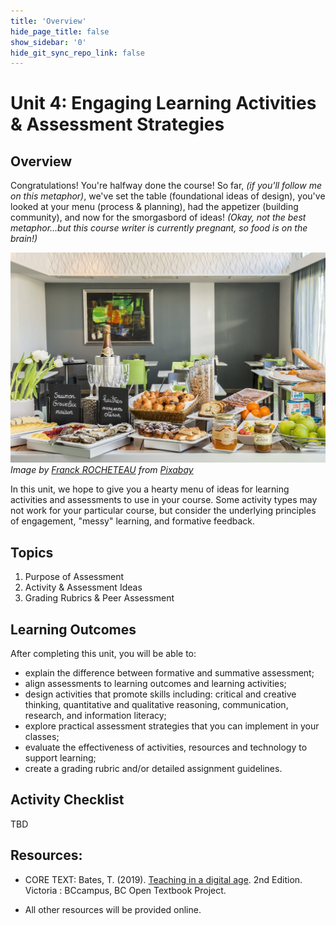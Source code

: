 ```yaml
---
title: 'Overview'
hide_page_title: false
show_sidebar: '0'
hide_git_sync_repo_link: false
---
```

# Unit 4: Engaging Learning Activities & Assessment Strategies
## Overview
Congratulations!  You're halfway done the course!  So far, *(if you'll follow me on this metaphor)*, we've set the table (foundational ideas of design), you've looked at your menu (process & planning), had the appetizer (building community), and now for the smorgasbord of ideas!  *(Okay, not the best metaphor...but this course writer is currently pregnant, so food is on the brain!)*

![](buffet-2283843_1280.jpg)
*Image by <a href="https://pixabay.com/users/Cosyhotelslarochelle-5277027/?utm_source=link-attribution&amp;utm_medium=referral&amp;utm_campaign=image&amp;utm_content=2283843">Franck ROCHETEAU</a> from <a href="https://pixabay.com/?utm_source=link-attribution&amp;utm_medium=referral&amp;utm_campaign=image&amp;utm_content=2283843">Pixabay</a>*

In this unit, we hope to give you a hearty menu of ideas for learning activities and assessments to use in your course.  Some activity types may not work for your particular course, but consider the underlying principles of engagement, "messy" learning, and formative feedback.


## Topics
1. Purpose of Assessment
1. Activity & Assessment Ideas
1. Grading Rubrics & Peer Assessment


## Learning Outcomes
After completing this unit, you will be able to:
- explain the difference between formative and summative assessment;
- align assessments to learning outcomes and learning activities;
- design activities that promote skills including: critical and creative thinking, quantitative and qualitative reasoning, communication, research, and information literacy;
- explore practical assessment strategies that you can implement in your classes;
- evaluate the effectiveness of activities, resources and technology to support learning;
- create a grading rubric and/or detailed assignment guidelines.


## Activity Checklist

TBD

## Resources:
- CORE TEXT: Bates, T. (2019). [Teaching in a digital age](https://pressbooks.bccampus.ca/teachinginadigitalagev2/). 2nd Edition. Victoria : BCcampus, BC Open Textbook Project.

- All other resources will be provided online.

